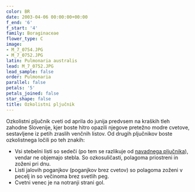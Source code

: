 ```yaml
---
color: BR
date: 2003-04-06 00:00:00+00:00
f_end: '6'
f_start: '4'
family: Boraginaceae
flower_type: C
image:
- M_7_0754.JPG
- M_7_0752.JPG
latin: Pulmonaria australis
lead: M_7_0752.JPG
lead_sample: false
order: Pulmonaria
parallel: false
petals: '5'
petals_joined: false
star_shape: false
title: Ozkolistni pljučnik
---
```

Ozkolistni pljučnik cveti od aprila do junija predvsem na kraških tleh zahodne Slovenije, kjer boste hitro opazili njegove pretežno modre cvetove, sestavljene iz petih zraslih venčnih listov. Od drugih pljučnikov boste ozkolistnega ločili po teh znakih:

-   Vsi stebelni listi so sedeči (po tem se razlikuje od [navadnega pljučnika](../../pulmonariaofficinalis/navadni-plju&#269;nik/)), vendar ne objemajo stebla. So ozkosuličasti, polagoma priostreni in zoženi pri dnu.
-   Listi jalovih poganjkov (poganjkov brez cvetov) so polagoma zoženi v pecelj in so večinoma brez svetlih peg.
-   Cvetni venec je na notranji strani gol.
